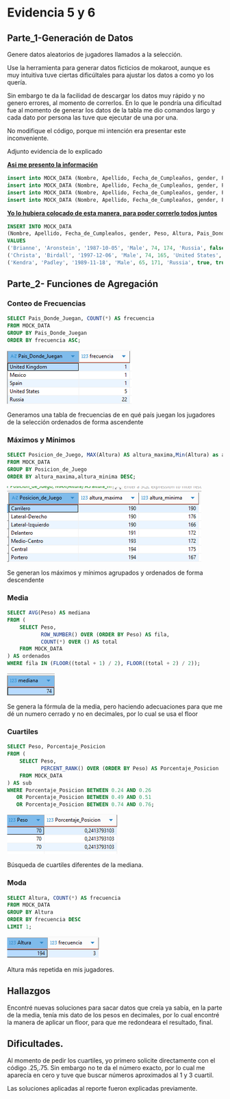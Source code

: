 # Evidencia 5 y 6

## Parte_1-Generación de Datos

Genere datos aleatorios de jugadores llamados a la selección.

Use la herramienta para generar datos ficticios de mokaroot, aunque es muy intuitiva tuve ciertas dificúltales para ajustar los datos a como yo los quería.

Sin embargo te da la facilidad de descargar los datos muy rápido y no genero errores, al momento de correrlos.
En lo que le pondría una dificultad fue al momento de generar los datos de la tabla me dio comandos largo y cada dato por persona las tuve que ejecutar de una por una.

No modifique el código, porque mi intención era presentar este inconveniente.

Adjunto evidencia de lo explicado

**<u>Asi me presento  la información</u>**


```sql
insert into MOCK_DATA (Nombre, Apellido, Fecha_de_Cumpleaños, gender, Peso, Altura, Pais_Donde_Juegan, Jugo_Mundial, Jugo_Copa_America, Posicion_de_Juego ) values ('Reggi', 'Cabrales', '1985-07-25', 'Male', 65, 194, 'United Kingdom', 'Si', 'NO', 'Portero');
insert into MOCK_DATA (Nombre, Apellido, Fecha_de_Cumpleaños, gender, Peso, Altura, Pais_Donde_Juegan, Jugo_Mundial, Jugo_Copa_America, Posicion_de_Juego ) values ('Cassaundra', 'Sommerled', '1987-09-24', 'Male', 81, 190, 'Russia', 'Si', 'NO', 'Lateral-Izquierdo');
insert into MOCK_DATA (Nombre, Apellido, Fecha_de_Cumpleaños, gender, Peso, Altura, Pais_Donde_Juegan, Jugo_Mundial, Jugo_Copa_America, Posicion_de_Juego ) values ('Vivie', 'Say', '2008-01-04', 'Male', 68, 190, 'Russia', 'NO', 'NO', 'Carrilero');
insert into MOCK_DATA (Nombre, Apellido, Fecha_de_Cumpleaños, gender, Peso, Altura, Pais_Donde_Juegan, Jugo_Mundial, Jugo_Copa_America, Posicion_de_Juego ) values ('Erminia', 'Poile', '1997-08-11', 'Male', 74, 189, 'Mexico', 'NO', 'NO', 'Central');
```

**<u>Yo lo hubiera colocado de esta manera, para poder correrlo todos juntos</u>**
```sql
INSERT INTO MOCK_DATA 
(Nombre, Apellido, Fecha_de_Cumpleaños, gender, Peso, Altura, Pais_Donde_Juegan, Jugo_Mundial, Jugo_Copa_America, Posicion_de_Juego) 
VALUES
('Brianne', 'Aronstein', '1987-10-05', 'Male', 74, 174, 'Russia', false, false, 'Lateral-Izquierdo'),
('Christa', 'Birdall', '1997-12-06', 'Male', 74, 165, 'United States', true, false, 'Portero'),
('Kendra', 'Padley', '1989-11-18', 'Male', 65, 171, 'Russia', true, true, 'Medio-Centro'),
```

## Parte_2- Funciones de Agregación

### Conteo de Frecuencias

```sql
SELECT Pais_Donde_Juegan, COUNT(*) AS frecuencia
FROM MOCK_DATA
GROUP BY Pais_Donde_Juegan
ORDER BY frecuencia ASC;
```

![alt text](Frecuencia_Pais.png)

Generamos una tabla de frecuencias de en qué país juegan los jugadores de la selección ordenados de forma ascendente

### Máximos y Mínimos


```sql
SELECT Posicion_de_Juego, MAX(Altura) AS altura_maxima,Min(Altura) as altura_minima
FROM MOCK_DATA
GROUP BY Posicion_de_Juego
ORDER BY altura_maxima,altura_minima DESC;
```

![alt text](image.png)


Se generan los máximos y mínimos agrupados y ordenados de forma descendente 

### Media

```sql
SELECT AVG(Peso) AS mediana
FROM (
    SELECT Peso,
           ROW_NUMBER() OVER (ORDER BY Peso) AS fila,
           COUNT(*) OVER () AS total
    FROM MOCK_DATA
) AS ordenados
WHERE fila IN (FLOOR((total + 1) / 2), FLOOR((total + 2) / 2));
```

![alt text](image-1.png)


Se genera la fórmula de la media, pero haciendo adecuaciones para que me dé un numero cerrado y no en decimales, por lo cual se usa el floor 


### Cuartiles 

```sql
SELECT Peso, Porcentaje_Posicion
FROM (
    SELECT Peso,
           PERCENT_RANK() OVER (ORDER BY Peso) AS Porcentaje_Posicion
    FROM MOCK_DATA
) AS sub
WHERE Porcentaje_Posicion BETWEEN 0.24 AND 0.26
   OR Porcentaje_Posicion BETWEEN 0.49 AND 0.51
   OR Porcentaje_Posicion BETWEEN 0.74 AND 0.76;
```
![alt text](image-2.png)

Búsqueda de cuartiles diferentes de la mediana.

### Moda

```sql
SELECT Altura, COUNT(*) AS frecuencia
FROM MOCK_DATA
GROUP BY Altura
ORDER BY frecuencia DESC
LIMIT 1;
```
![alt text](image-3.png)

Altura más repetida en mis jugadores.


## Hallazgos

Encontré nuevas soluciones para sacar datos que creía ya sabía, en la parte de la media, tenía mis dato  de los pesos en decimales, por lo cual encontré la manera de aplicar un floor, para que me redondeara  el resultado, final.

## Dificultades.

Al momento de pedir los cuartiles, yo primero solicite directamente con el código .25,.75.
Sin embargo no te da el número exacto, por lo cual me aparecía en cero y tuve que buscar números  aproximados al 1 y 3 cuartil.

Las soluciones aplicadas al reporte fueron explicadas previamente.
